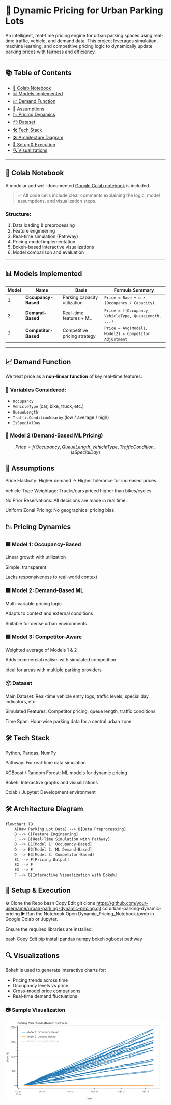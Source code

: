 # 🚗 Dynamic Pricing for Urban Parking Lots

An intelligent, real-time pricing engine for urban parking spaces using real-time traffic, vehicle, and demand data. This project leverages simulation, machine learning, and competitive pricing logic to dynamically update parking prices with fairness and efficiency.

---

## 📚 Table of Contents

- [📓 Colab Notebook](#-colab-notebook)
- [📊 Models Implemented](#-models-implemented)
- [📈 Demand Function](#-demand-function)
- [📎 Assumptions](#-assumptions)
- [📉 Pricing Dynamics](#-pricing-dynamics)
- [📦 Dataset](#-dataset)
- [🛠️ Tech Stack](#️-tech-stack)
- [🛠️ Architecture Diagram](#architecture-diagram)
- [📌 Setup & Execution](#-setup--execution)
- [🔍 Visualizations](#-visualizations)

---

## 🧾 Colab Notebook

A modular and well-documented [Google Colab notebook](link-to-your-notebook) is included.

> ✅ All code cells include clear comments explaining the logic, model assumptions, and visualization steps.

### Structure:
1. Data loading & preprocessing  
2. Feature engineering  
3. Real-time simulation (Pathway)  
4. Pricing model implementation  
5. Bokeh-based interactive visualizations  
6. Model comparison and evaluation  

---

## 📊 Models Implemented

| Model | Name             | Basis                        | Formula Summary                                       |
|-------|------------------|------------------------------|-------------------------------------------------------|
| 1     | **Occupancy-Based**  | Parking capacity utilization | `Price = Base + α × (Occupancy / Capacity)`           |
| 2     | **Demand-Based**     | Real-time features + ML      | `Price = f(Occupancy, VehicleType, QueueLength, ...)` |
| 3     | **Competitor-Based** | Competitive pricing strategy | `Price = Avg(Model1, Model2) × Competitor Adjustment` |

---

## 📈 Demand Function

We treat price as a **non-linear function** of key real-time features:

### 🔧 Variables Considered:
- `Occupancy`
- `VehicleType` (car, bike, truck, etc.)
- `QueueLength`
- `TrafficConditionNearby` (low / average / high)
- `IsSpecialDay`

### 📐 Model 2 (Demand-Based ML Pricing)
```math
Price = f(Occupancy, QueueLength, VehicleType, TrafficCondition, IsSpecialDay)
```

## 📎 Assumptions
Price Elasticity: Higher demand → Higher tolerance for increased prices.

Vehicle-Type Weightage: Trucks/cars priced higher than bikes/cycles.

No Prior Reservations: All decisions are made in real time.

Uniform Zonal Pricing: No geographical pricing bias.

## 📉 Pricing Dynamics

### 🟦 Model 1: Occupancy-Based
Linear growth with utilization

Simple, transparent

Lacks responsiveness to real-world context

### 🟧 Model 2: Demand-Based ML
Multi-variable pricing logic

Adapts to context and external conditions

Suitable for dense urban environments

### 🟩 Model 3: Competitor-Aware
Weighted average of Models 1 & 2

Adds commercial realism with simulated competition

Ideal for areas with multiple parking providers

### 📦 Dataset
Main Dataset: Real-time vehicle entry logs, traffic levels, special day indicators, etc.

Simulated Features: Competitor pricing, queue length, traffic conditions

Time Span: Hour-wise parking data for a central urban zone

## 🛠️ Tech Stack
Python, Pandas, NumPy

Pathway: For real-time data simulation

XGBoost / Random Forest: ML models for dynamic pricing

Bokeh: Interactive graphs and visualizations

Colab / Jupyter: Development environment

## 🛠️ Architecture Diagram

```mermaid
flowchart TD
    A[Raw Parking Lot Data] --> B[Data Preprocessing]
    B --> C[Feature Engineering]
    C --> D[Real-Time Simulation with Pathway]
    D --> E1[Model 1: Occupancy-Based]
    D --> E2[Model 2: ML Demand-Based]
    D --> E3[Model 3: Competitor-Based]
    E1 --> F[Pricing Output]
    E2 --> F
    E3 --> F
    F --> G[Interactive Visualization with Bokeh]
```

## 📌 Setup & Execution
⚙️ Clone the Repo
bash
Copy
Edit
git clone https://github.com/your-username/urban-parking-dynamic-pricing.git
cd urban-parking-dynamic-pricing
▶️ Run the Notebook
Open Dynamic_Pricing_Notebook.ipynb in Google Colab or Jupyter.

Ensure the required libraries are installed:

bash
Copy
Edit
pip install pandas numpy bokeh xgboost pathway

## 🔍 Visualizations

Bokeh is used to generate interactive charts for:

- Pricing trends across time
- Occupancy levels vs price
- Cross-model price comparisons
- Real-time demand fluctuations

### 📷 Sample Visualization

![Bokeh Plot](bokeh_plot.png)

